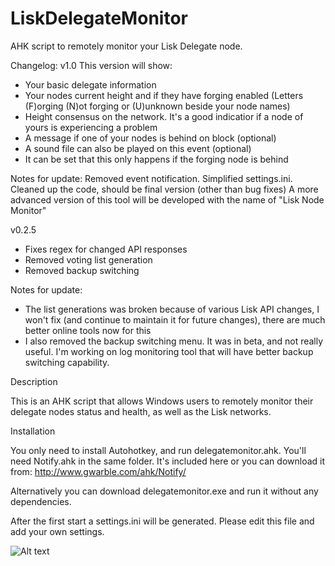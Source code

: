 # LiskDelegateMonitor
AHK script to remotely monitor your Lisk Delegate node.

Changelog:
v1.0
This version will show:

- Your basic delegate information
- Your nodes current height and if they have forging enabled (Letters (F)orging (N)ot forging or (U)unknown beside your node names)
- Height consensus on the network. It's a good indicatior if a node of yours is experiencing a problem
- A message if one of your nodes is behind on block (optional)
- A sound file can also be played on this event (optional)
- It can be set that this only happens if the forging node is behind


Notes for update:
Removed event notification.
Simplified settings.ini.
Cleaned up the code, should be final version (other than bug fixes)
A more advanced version of this tool will be developed with the name of "Lisk Node Monitor"

v0.2.5
 - Fixes regex for changed API responses
 - Removed voting list generation
 - Removed backup switching
 
Notes for update:
- The list generations was broken because of various Lisk API changes, I won't fix (and continue to maintain it for future   changes), there are much better online tools now for this
- I also removed the backup switching menu. It was in beta, and not really useful. I'm working on log monitoring tool that will have better backup switching capability.

Description

This is an AHK script that allows Windows users to remotely monitor their delegate nodes status and health, as well as the Lisk networks.

Installation

You only need to install Autohotkey, and run delegatemonitor.ahk.
You'll need Notify.ahk in the same folder. It's included here or you can download it from: http://www.gwarble.com/ahk/Notify/

Alternatively you can download delegatemonitor.exe and run it without any dependencies.

After the first start a settings.ini will be generated. Please edit this file and add your own settings.

![Alt text](http://i.imgur.com/7tn3kcO.png "Screenshot")
	
